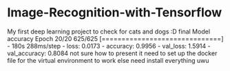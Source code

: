 # Image-Recognition-with-Tensorflow
My first deep learning project
to check for cats and dogs :D
final Model accuracy 
Epoch 20/20
625/625 [==============================] - 180s 288ms/step - loss: 0.0173 - accuracy: 0.9956 - val_loss: 1.5914 - val_accuracy: 0.8084
not sure how to present it
need to set up the docker file for the virtual environment to work
else need install everything uwu

